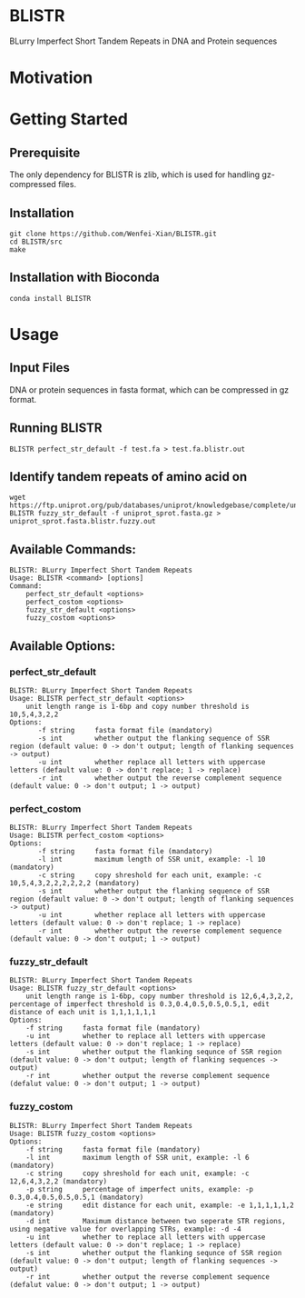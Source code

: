 # BLISTR
BLurry Imperfect Short Tandem Repeats in DNA and Protein sequences

# Motivation  

# Getting Started  
## Prerequisite
The only dependency for BLISTR is zlib, which is used for handling gz-compressed files.  
## Installation  
```
git clone https://github.com/Wenfei-Xian/BLISTR.git  
cd BLISTR/src  
make
```
## Installation with Bioconda  
```
conda install BLISTR  
```
# Usage  
## Input Files  
DNA or protein sequences in fasta format, which can be compressed in gz format.   

## Running BLISTR
```
BLISTR perfect_str_default -f test.fa > test.fa.blistr.out
```
## Identify tandem repeats of amino acid on 
```
wget https://ftp.uniprot.org/pub/databases/uniprot/knowledgebase/complete/uniprot_sprot.fasta.gz
BLISTR fuzzy_str_default -f uniprot_sprot.fasta.gz > uniprot_sprot.fasta.blistr.fuzzy.out
```  

## Available Commands:
```
BLISTR: BLurry Imperfect Short Tandem Repeats
Usage: BLISTR <command> [options]
Command:
	perfect_str_default <options>
	perfect_costom <options>
	fuzzy_str_default <options>
	fuzzy_costom <options>
```

## Available Options:
### perfect_str_default  
```
BLISTR: BLurry Imperfect Short Tandem Repeats
Usage: BLISTR perfect_str_default <options>
	unit length range is 1-6bp and copy number threshold is 10,5,4,3,2,2
Options:
       -f string     fasta format file (mandatory)
       -s int        whether output the flanking sequence of SSR region (default value: 0 -> don't output; length of flanking sequences -> output)
       -u int        whether replace all letters with uppercase letters (default value: 0 -> don't replace; 1 -> replace)
       -r int        whether output the reverse complement sequence (default value: 0 -> don't output; 1 -> output)
```
### perfect_costom  
```
BLISTR: BLurry Imperfect Short Tandem Repeats
Usage: BLISTR perfect_costom <options>
Options:
       -f string     fasta format file (mandatory)
       -l int        maximum length of SSR unit, example: -l 10 (mandatory)
       -c string     copy shreshold for each unit, example: -c 10,5,4,3,2,2,2,2,2,2 (mandatory)
       -s int        whether output the flanking sequence of SSR region (default value: 0 -> don't output; length of flanking sequences -> output)
       -u int        whether replace all letters with uppercase letters (default value: 0 -> don't replace; 1 -> replace)
       -r int        whether output the reverse complement sequence (default value: 0 -> don't output; 1 -> output)
```
### fuzzy_str_default
```
BLISTR: BLurry Imperfect Short Tandem Repeats
Usage: BLISTR fuzzy_str_default <options>
	unit length range is 1-6bp, copy number threshold is 12,6,4,3,2,2, percentage of imperfect threshold is 0.3,0.4,0.5,0.5,0.5,1, edit distance of each unit is 1,1,1,1,1,1
Options:
	-f string     fasta format file (mandatory)
	-u int        whether to replace all letters with uppercase letters (default value: 0 -> don't replace; 1 -> replace)
	-s int        whether output the flanking sequnce of SSR region (default value: 0 -> don't output; length of flanking sequences -> output)
	-r int        whether output the reverse complement sequence (defalut value: 0 -> don't output; 1 -> output)
```
### fuzzy_costom
```
BLISTR: BLurry Imperfect Short Tandem Repeats
Usage: BLISTR fuzzy_costom <options>
Options:
	-f string     fasta format file (mandatory)
	-l int        maximum length of SSR unit, example: -l 6 (mandatory)
	-c string     copy shreshold for each unit, example: -c 12,6,4,3,2,2 (mandatory)
	-p string     percentage of imperfect units, example: -p 0.3,0.4,0.5,0.5,0.5,1 (mandatory)
	-e string     edit distance for each unit, example: -e 1,1,1,1,1,2 (mandatory)
	-d int        Maximum distance between two seperate STR regions, using negative value for overlapping STRs, example: -d -4
	-u int        whether to replace all letters with uppercase letters (default value: 0 -> don't replace; 1 -> replace)
	-s int        whether output the flanking sequnce of SSR region (default value: 0 -> don't output; length of flanking sequences -> output)
	-r int        whether output the reverse complement sequence (defalut value: 0 -> don't output; 1 -> output)
```
